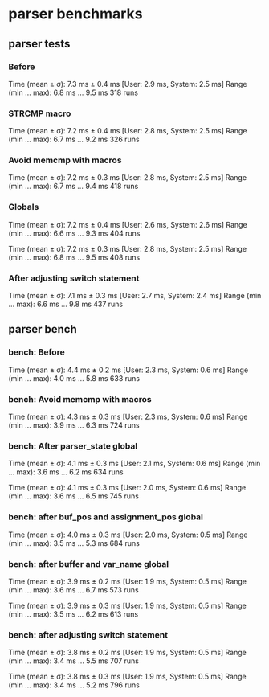 # parser benchmarks

## parser tests

### Before

Time (mean ± σ):       7.3 ms ±   0.4 ms    [User: 2.9 ms, System: 2.5 ms]
Range (min … max):     6.8 ms …   9.5 ms    318 runs

### STRCMP macro

Time (mean ± σ):       7.2 ms ±   0.4 ms    [User: 2.8 ms, System: 2.5 ms]
Range (min … max):     6.7 ms …   9.2 ms    326 runs

### Avoid memcmp with macros

Time (mean ± σ):       7.2 ms ±   0.3 ms    [User: 2.8 ms, System: 2.5 ms]
Range (min … max):     6.7 ms …   9.4 ms    418 runs

### Globals

Time (mean ± σ):       7.2 ms ±   0.4 ms    [User: 2.6 ms, System: 2.6 ms]
Range (min … max):     6.6 ms …   9.3 ms    404 runs

Time (mean ± σ):       7.2 ms ±   0.3 ms    [User: 2.8 ms, System: 2.5 ms]
Range (min … max):     6.8 ms …   9.5 ms    408 runs

### After adjusting switch statement

Time (mean ± σ):       7.1 ms ±   0.3 ms    [User: 2.7 ms, System: 2.4 ms]
Range (min … max):     6.6 ms …   9.8 ms    437 runs

## parser bench

### bench: Before

Time (mean ± σ):       4.4 ms ±   0.2 ms    [User: 2.3 ms, System: 0.6 ms]
Range (min … max):     4.0 ms …   5.8 ms    633 runs

### bench: Avoid memcmp with macros

Time (mean ± σ):       4.3 ms ±   0.3 ms    [User: 2.3 ms, System: 0.6 ms]
Range (min … max):     3.9 ms …   6.3 ms    724 runs

### bench: After parser_state global

Time (mean ± σ):       4.1 ms ±   0.3 ms    [User: 2.1 ms, System: 0.6 ms]
Range (min … max):     3.6 ms …   6.2 ms    634 runs

Time (mean ± σ):       4.1 ms ±   0.3 ms    [User: 2.0 ms, System: 0.6 ms]
Range (min … max):     3.6 ms …   6.5 ms    745 runs

### bench: after buf_pos and assignment_pos global

Time (mean ± σ):       4.0 ms ±   0.3 ms    [User: 2.0 ms, System: 0.5 ms]
Range (min … max):     3.5 ms …   5.3 ms    684 runs

### bench: after buffer and var_name global

Time (mean ± σ):       3.9 ms ±   0.2 ms    [User: 1.9 ms, System: 0.5 ms]
Range (min … max):     3.6 ms …   6.7 ms    573 runs

Time (mean ± σ):       3.9 ms ±   0.3 ms    [User: 1.9 ms, System: 0.5 ms]
Range (min … max):     3.5 ms …   6.2 ms    613 runs

### bench: after adjusting switch statement

Time (mean ± σ):       3.8 ms ±   0.2 ms    [User: 1.9 ms, System: 0.5 ms]
Range (min … max):     3.4 ms …   5.5 ms    707 runs

Time (mean ± σ):       3.8 ms ±   0.3 ms    [User: 1.9 ms, System: 0.5 ms]
Range (min … max):     3.4 ms …   5.2 ms    796 runs
